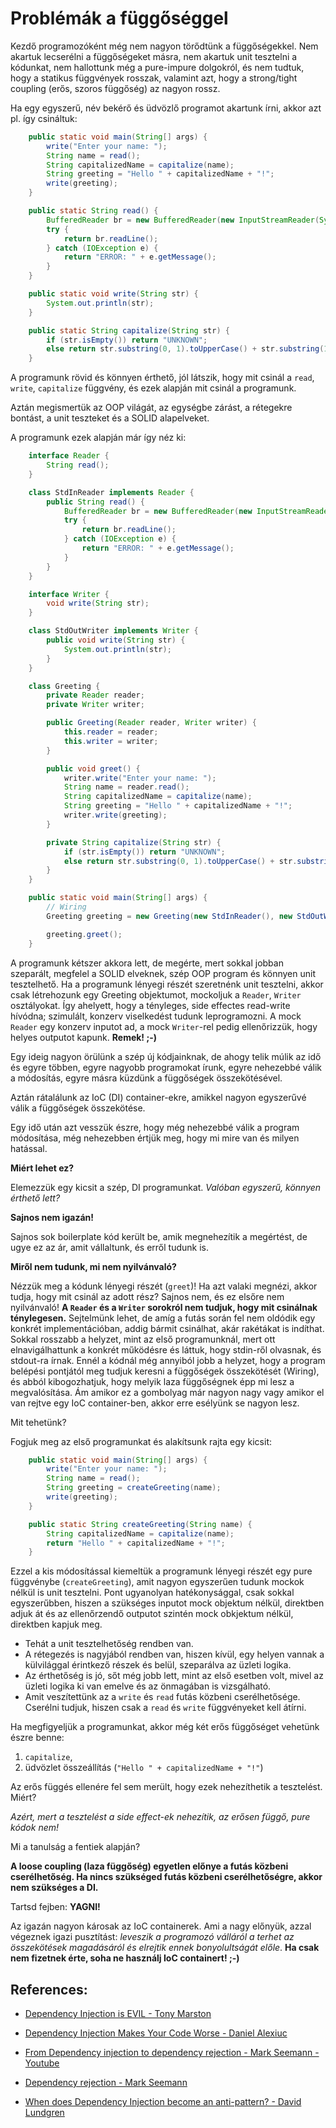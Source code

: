 # Problémák a függőséggel

Kezdő programozóként még nem nagyon törődtünk a függőségekkel.
Nem akartuk lecserélni a függőségeket másra, nem akartuk unit tesztelni a kódunkat, nem hallottunk még a pure-impure dolgokról, és nem tudtuk, hogy a statikus függvények rosszak, valamint azt, hogy a strong/tight coupling (erős, szoros függőség) az nagyon rossz.

Ha egy egyszerű, név bekérő és üdvözlő programot akartunk írni, akkor azt pl. így csináltuk:

```java
    public static void main(String[] args) {
        write("Enter your name: ");
        String name = read();
        String capitalizedName = capitalize(name);
        String greeting = "Hello " + capitalizedName + "!";
        write(greeting);
    }

    public static String read() {
        BufferedReader br = new BufferedReader(new InputStreamReader(System.in));
        try {
            return br.readLine();
        } catch (IOException e) {
            return "ERROR: " + e.getMessage();
        }
    }

    public static void write(String str) {
        System.out.println(str);
    }

    public static String capitalize(String str) {
        if (str.isEmpty()) return "UNKNOWN";
        else return str.substring(0, 1).toUpperCase() + str.substring(1);
    }
```

A programunk rövid és könnyen érthető, jól látszik, hogy mit csinál a `read`, `write`, `capitalize` függvény, és ezek alapján mit csinál a programunk.

Aztán megismertük az OOP világát, az egységbe zárást, a rétegekre bontást, a unit teszteket és a SOLID alapelveket.

A programunk ezek alapján már így néz ki:
```java
    interface Reader {
        String read();
    }
```

```java
    class StdInReader implements Reader {
        public String read() {
            BufferedReader br = new BufferedReader(new InputStreamReader(System.in));
            try {
                return br.readLine();
            } catch (IOException e) {
                return "ERROR: " + e.getMessage();
            }
        }
    }
```

```java
    interface Writer {
        void write(String str);
    }
```

```java
    class StdOutWriter implements Writer {
        public void write(String str) {
            System.out.println(str);
        }
    }
```

```java
    class Greeting {
        private Reader reader;
        private Writer writer;

        public Greeting(Reader reader, Writer writer) {
            this.reader = reader;
            this.writer = writer;
        }

        public void greet() {
            writer.write("Enter your name: ");
            String name = reader.read();
            String capitalizedName = capitalize(name);
            String greeting = "Hello " + capitalizedName + "!";
            writer.write(greeting);
        }

        private String capitalize(String str) {
            if (str.isEmpty()) return "UNKNOWN";
            else return str.substring(0, 1).toUpperCase() + str.substring(1);
        }
    }
```

```java
    public static void main(String[] args) {
        // Wiring
        Greeting greeting = new Greeting(new StdInReader(), new StdOutWriter());

        greeting.greet();
    }
```

A programunk kétszer akkora lett, de megérte, mert sokkal jobban szeparált, megfelel a SOLID elveknek, szép OOP program és könnyen unit tesztelhető.
Ha a programunk lényegi részét szeretnénk unit tesztelni, akkor csak létrehozunk egy Greeting objektumot, mockoljuk a `Reader`, `Writer` osztályokat.
Így ahelyett, hogy a tényleges, side effectes read-write hívódna; szimulált, konzerv viselkedést tudunk leprogramozni. A mock `Reader` egy konzerv inputot ad, a mock `Writer`-rel pedig ellenőrizzük, hogy helyes outputot kapunk. **Remek! ;-)**

Egy ideig nagyon örülünk a szép új kódjainknak, de ahogy telik múlik az idő és egyre többen, egyre nagyobb programokat írunk, egyre nehezebbé válik a módosítás, egyre másra küzdünk a függőségek összekötésével.

Aztán rátalálunk az IoC (DI) container-ekre, amikkel nagyon egyszerűvé válik a függőségek összekötése.

Egy idő után azt vesszük észre, hogy még nehezebbé válik a program módosítása, még nehezebben értjük meg, hogy mi mire van és milyen hatással.

**Miért lehet ez?**

Elemezzük egy kicsit a szép, DI programunkat.
*Valóban egyszerű, könnyen érthető lett?*

**Sajnos nem igazán!**

Sajnos sok boilerplate kód került be, amik megnehezítik a megértést, de ugye ez az ár, amit vállaltunk, és erről tudunk is.

**Miről nem tudunk, mi nem nyilvánvaló?**

Nézzük meg a kódunk lényegi részét (`greet`)! Ha azt valaki megnézi, akkor tudja, hogy mit csinál az adott rész?
Sajnos nem, és ez elsőre nem nyilvánvaló!
**A `Reader` és a `Writer` sorokról nem tudjuk, hogy mit csinálnak ténylegesen.** Sejtelmünk lehet, de amíg a futás során fel nem oldódik egy konkrét implementációban, addig bármit csinálhat, akár rakétákat is indíthat. Sokkal rosszabb a helyzet, mint az első programunknál, mert ott elnavigálhattunk a konkrét működésre és láttuk, hogy stdin-ről olvasnak, és stdout-ra írnak.
Ennél a kódnál még annyiból jobb a helyzet, hogy a program belépési pontjától meg tudjuk keresni a függőségek összekötését (Wiring), és abból kibogozhatjuk, hogy melyik laza függőségnek épp mi lesz a megvalósítása. Ám amikor ez a gombolyag már nagyon nagy vagy amikor el van rejtve egy IoC container-ben, akkor erre esélyünk se nagyon lesz.

Mit tehetünk?

Fogjuk meg az első programunkat és alakítsunk rajta egy kicsit:
```java
    public static void main(String[] args) {
        write("Enter your name: ");
        String name = read();
        String greeting = createGreeting(name);
        write(greeting);
    }

    public static String createGreeting(String name) {
        String capitalizedName = capitalize(name);
        return "Hello " + capitalizedName + "!";
    }
```

Ezzel a kis módosítással kiemeltük a programunk lényegi részét egy pure függvénybe (`createGreeting`), amit nagyon egyszerűen tudunk mockok nélkül is unit tesztelni. Pont ugyanolyan hatékonysággal, csak sokkal egyszerűbben, hiszen a szükséges inputot mock objektum nélkül, direktben adjuk át és az ellenőrzendő outputot szintén mock obkjektum nélkül, direktben kapjuk meg.

* Tehát a unit tesztelhetőség rendben van.
* A rétegezés is nagyjából rendben van, hiszen kívül, egy helyen vannak a külvilággal érintkező részek és belül, szeparálva az üzleti logika.
* Az érthetőség is jó, sőt még jobb lett, mint az első esetben volt, mivel az üzleti logika ki van emelve és az önmagában is vizsgálható.
* Amit veszítettünk az a `write` és `read` futás közbeni cserélhetősége. Cserélni tudjuk, hiszen csak a `read` és `write` függvényeket kell átírni.

Ha megfigyeljük a programunkat, akkor még két erős függőséget vehetünk észre benne:

1. `capitalize`,
2. üdvözlet összeállítás (`"Hello " + capitalizedName + "!"`)

Az erős függés ellenére fel sem merült, hogy ezek nehezíthetik a tesztelést.
Miért?

*Azért, mert a tesztelést a side effect-ek nehezítik, az erősen függő, pure kódok nem!*

Mi a tanulság a fentiek alapján?

**A loose coupling (laza függőség) egyetlen előnye a futás közbeni cserélhetőség. Ha nincs szükséged futás közbeni cserélhetőségre, akkor nem szükséges a DI.**

Tartsd fejben: **YAGNI!**

Az igazán nagyon károsak az IoC containerek. Ami a nagy előnyük, azzal végeznek igazi pusztítást: *leveszik a programozó válláról a terhet az összekötések magadásáról és elrejtik ennek bonyolultságát előle*.
**Ha csak nem fizetnek érte, soha ne használj IoC containert! ;-)**

## References:

* [Dependency Injection is EVIL - Tony Marston](http://www.tonymarston.net/php-mysql/dependency-injection-is-evil.html)

* [Dependency Injection Makes Your Code Worse - Daniel Alexiuc](https://dzone.com/articles/dependency-injection-makes)

* [From Dependency injection to dependency rejection - Mark Seemann - Youtube](https://www.youtube.com/watch?v=cxs7oLGrxQ4)

* [Dependency rejection - Mark Seemann](http://blog.ploeh.dk/2017/02/02/dependency-rejection/)

* [When does Dependency Injection become an anti-pattern? - David Lundgren](http://davidscode.com/blog/2015/04/17/when-does-dependency-injection-become-an-anti-pattern/)
